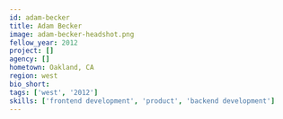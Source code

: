 ```yaml
---
id: adam-becker
title: Adam Becker
image: adam-becker-headshot.png
fellow_year: 2012
project: []
agency: []
hometown: Oakland, CA
region: west
bio_short: 
tags: ['west', '2012']
skills: ['frontend development', 'product', 'backend development']
---
```

